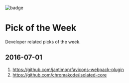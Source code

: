 ![badge](https://img.shields.io/badge/quality-experimental-lightgrey.svg?logoWidth=155)

# Pick of the Week

Developer related picks of the week.

## 2016-07-01

1. https://github.com/jantimon/favicons-webpack-plugin
2. https://github.com/chromakode/isolated-core
